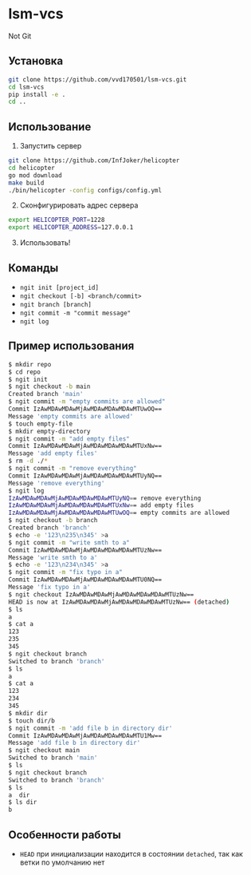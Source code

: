 # lsm-vcs

Not Git

## Установка

```bash
git clone https://github.com/vvd170501/lsm-vcs.git
cd lsm-vcs
pip install -e .
cd ..
```

## Использование

1. Запустить сервер

```bash
git clone https://github.com/InfJoker/helicopter
cd helicopter
go mod download
make build
./bin/helicopter -config configs/config.yml
```

2. Сконфигурировать адрес сервера

```bash
export HELICOPTER_PORT=1228
export HELICOPTER_ADDRESS=127.0.0.1
```

3. Использовать!

## Команды

- `ngit init [project_id]`
- `ngit checkout [-b] <branch/commit>`
- `ngit branch [branch]`
- `ngit commit -m "commit message"`
- `ngit log`

## Пример использования

```bash
$ mkdir repo
$ cd repo
$ ngit init
$ ngit checkout -b main
Created branch 'main'
$ ngit commit -m "empty commits are allowed"
Commit IzAwMDAwMDAwMjAwMDAwMDAwMDAwMTUwOQ==
Message 'empty commits are allowed'
$ touch empty-file
$ mkdir empty-directory
$ ngit commit -m "add empty files"
Commit IzAwMDAwMDAwMjAwMDAwMDAwMDAwMTUxNw==
Message 'add empty files'
$ rm -d ./*
$ ngit commit -m "remove everything"
Commit IzAwMDAwMDAwMjAwMDAwMDAwMDAwMTUyNQ==
Message 'remove everything'
$ ngit log
IzAwMDAwMDAwMjAwMDAwMDAwMDAwMTUyNQ== remove everything
IzAwMDAwMDAwMjAwMDAwMDAwMDAwMTUxNw== add empty files
IzAwMDAwMDAwMjAwMDAwMDAwMDAwMTUwOQ== empty commits are allowed
$ ngit checkout -b branch
Created branch 'branch'
$ echo -e '123\n235\n345' >a
$ ngit commit -m "write smth to a"
Commit IzAwMDAwMDAwMjAwMDAwMDAwMDAwMTUzNw==
Message 'write smth to a'
$ echo -e '123\n234\n345' >a
$ ngit commit -m "fix typo in a"
Commit IzAwMDAwMDAwMjAwMDAwMDAwMDAwMTU0NQ==
Message 'fix typo in a'
$ ngit checkout IzAwMDAwMDAwMjAwMDAwMDAwMDAwMTUzNw==
HEAD is now at IzAwMDAwMDAwMjAwMDAwMDAwMDAwMTUzNw== (detached)
$ ls
a
$ cat a
123
235
345
$ ngit checkout branch
Switched to branch 'branch'
$ ls
a
$ cat a
123
234
345
$ mkdir dir
$ touch dir/b
$ ngit commit -m 'add file b in directory dir'
Commit IzAwMDAwMDAwMjAwMDAwMDAwMDAwMTU1Mw==
Message 'add file b in directory dir'
$ ngit checkout main
Switched to branch 'main'
$ ls
$ ngit checkout branch
Switched to branch 'branch'
$ ls
a  dir
$ ls dir
b
```

## Особенности работы

- `HEAD` при инициализации находится в состоянии `detached`, так как ветки по умолчанию нет
